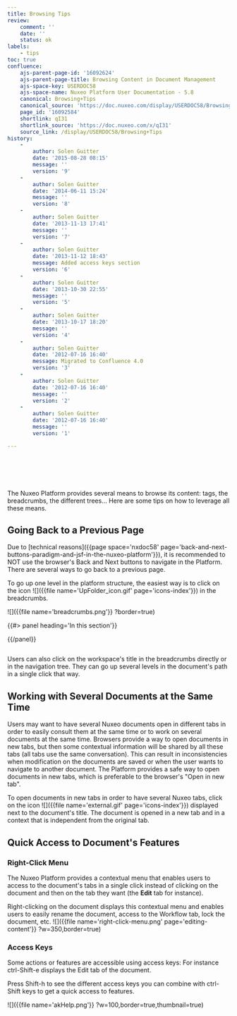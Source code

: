 ```yaml
---
title: Browsing Tips
review:
    comment: ''
    date: ''
    status: ok
labels:
    - tips
toc: true
confluence:
    ajs-parent-page-id: '16092624'
    ajs-parent-page-title: Browsing Content in Document Management
    ajs-space-key: USERDOC58
    ajs-space-name: Nuxeo Platform User Documentation - 5.8
    canonical: Browsing+Tips
    canonical_source: 'https://doc.nuxeo.com/display/USERDOC58/Browsing+Tips'
    page_id: '16092584'
    shortlink: qI31
    shortlink_source: 'https://doc.nuxeo.com/x/qI31'
    source_link: /display/USERDOC58/Browsing+Tips
history:
    - 
        author: Solen Guitter
        date: '2015-08-28 08:15'
        message: ''
        version: '9'
    - 
        author: Solen Guitter
        date: '2014-06-11 15:24'
        message: ''
        version: '8'
    - 
        author: Solen Guitter
        date: '2013-11-13 17:41'
        message: ''
        version: '7'
    - 
        author: Solen Guitter
        date: '2013-11-12 18:43'
        message: Added access keys section
        version: '6'
    - 
        author: Solen Guitter
        date: '2013-10-30 22:55'
        message: ''
        version: '5'
    - 
        author: Solen Guitter
        date: '2013-10-17 18:20'
        message: ''
        version: '4'
    - 
        author: Solen Guitter
        date: '2012-07-16 16:40'
        message: Migrated to Confluence 4.0
        version: '3'
    - 
        author: Solen Guitter
        date: '2012-07-16 16:40'
        message: ''
        version: '2'
    - 
        author: Solen Guitter
        date: '2012-07-16 16:40'
        message: ''
        version: '1'

---
```

<div class="row"><div class="column medium-8">

&nbsp;

&nbsp;

The Nuxeo Platform provides several means to browse its content: tags, the breadcrumbs, the different trees... Here are some tips on how to leverage all these means.

## Going Back to a Previous Page

Due to [technical reasons]({{page space='nxdoc58' page='back-and-next-buttons-paradigm-and-jsf-in-the-nuxeo-platform'}}), it is recommended to NOT use the browser's Back and Next buttons to navigate in the Platform. There are several ways to go back to a previous page.

To go up one level in the platform structure, the easiest way is to click on the icon ![]({{file name='UpFolder_icon.gif' page='icons-index'}})&nbsp;in the breadcrumbs.

![]({{file name='breadcrumbs.png'}} ?border=true)

</div><div class="column medium-4">{{#> panel heading='In this section'}}

{{/panel}}</div></div>

Users can also click on the workspace's title in the breadcrumbs directly or in the navigation tree. They can go up several levels in the document's path in a single click that way.

## Working with Several Documents at the Same Time

Users may want to have several Nuxeo documents open in different tabs in order to easily consult them at the same time or to work on several documents at the same time. Browsers provide a way to open documents in new tabs, but then some contextual information will be shared by all these tabs (all tabs use the same conversation). This can result in inconsistencies when modification on the documents are saved or when the user wants to navigate to another document. The Platform provides a safe way to open documents in new tabs, which is preferable to the browser's "Open in new tab".

To open documents in new tabs in order to have several Nuxeo tabs, click on the icon ![]({{file name='external.gif' page='icons-index'}})&nbsp;displayed next to the document's title. The document is opened in a new tab and in a context that is independent from the original tab.

## Quick Access to Document's Features

### Right-Click Menu

The Nuxeo Platform provides a contextual menu that enables users to access to the document's tabs in a single click instead of clicking on the document and then on the tab they want (the **Edit** tab for instance).

Right-clicking on the document displays this contextual menu and enables users to easily rename the document, access to the Workflow tab, lock the document, etc.
![]({{file name='right-click-menu.png' page='editing-content'}} ?w=350,border=true)

### Access Keys

Some actions or features are accessible using access keys: For instance ctrl-Shift-e displays the Edit tab of the document.

Press Shift-h to see the different access keys you can combine with ctrl-Shift keys to get a quick access to features.

![]({{file name='akHelp.png'}} ?w=100,border=true,thumbnail=true)